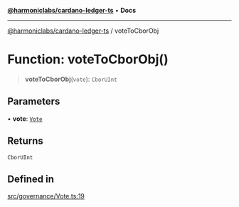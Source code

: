 [**@harmoniclabs/cardano-ledger-ts**](../README.md) • **Docs**

***

[@harmoniclabs/cardano-ledger-ts](../globals.md) / voteToCborObj

# Function: voteToCborObj()

> **voteToCborObj**(`vote`): `CborUInt`

## Parameters

• **vote**: [`Vote`](../enumerations/Vote.md)

## Returns

`CborUInt`

## Defined in

[src/governance/Vote.ts:19](https://github.com/HarmonicLabs/cardano-ledger-ts/blob/94dd590ffe94133126b0d8d49920fc7b002e1975/src/governance/Vote.ts#L19)
